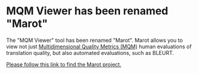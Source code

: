 # MQM Viewer has been renamed "Marot"

The "MQM Viewer" tool has been renamed "Marot". Marot allows you to view not
just [Multidimensional Quality Metrics
(MQM)](http://www.qt21.eu/mqm-definition/definition-2015-06-16.html) human
evaluations of translation quality, but also automated evaluations, such as
BLEURT.

[Please follow this link to find the Marot
project.](https://github.com/google-research/google-research/tree/master/marot)